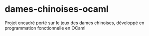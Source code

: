 # dames-chinoises-ocaml
Projet encadré porté sur le jeux des dames chinoises, développé en programmation fonctionnelle en OCaml
